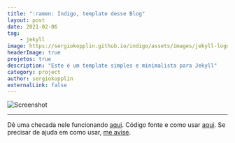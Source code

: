 ```yaml
---
title: ":ramen: Indigo, template desse Blog"
layout: post
date: 2021-02-06
tag: 
    - jekyll
image: https://sergiokopplin.github.io/indigo/assets/images/jekyll-logo-light-solid.png
headerImage: true
projetos: true
description: "Este é um template simples e minimalista para Jekyll"
category: project
author: sergiokopplin
externalLink: false
---
```


![Screenshot](https://raw.githubusercontent.com/sergiokopplin/indigo/gh-pages/assets/screen-shot.png)

---

Dê uma checada nele funcionando [aqui](https://sergiokopplin.github.io/indigo/).
Código fonte e como usar [aqui](https://github.com/sergiokopplin/indigo).
Se precisar de ajuda em como usar, [me avise](https://github.com/sergiokopplin/indigo/issues).
